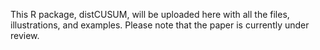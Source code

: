 This R package, distCUSUM, will be uploaded here with all the files, illustrations, and examples. Please note that the paper is currently under review.
